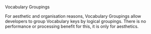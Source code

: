 Vocabulary Groupings

For aesthetic and organisation reasons, Vocabulary Groupings allow developers to group Vocabulary keys by logical groupings. There is no performance or processing benefit for this, it is only for aesthetics. 